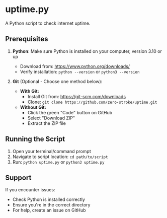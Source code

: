 # uptime.py

A Python script to check internet uptime.

## Prerequisites

1. **Python**: Make sure Python is installed on your computer, version 3.10 or up
   - Download from: https://www.python.org/downloads/
   - Verify installation: `python --version` or `python3 --version`

2. **Git** (Optional - Choose one method below):
   - **With Git:**
     - Install Git from: https://git-scm.com/downloads
     - Clone: `git clone https://github.com/zero-stroke/uptime.git`
   - **Without Git:**
     - Click the green "Code" button on GitHub
     - Select "Download ZIP"
     - Extract the ZIP file

## Running the Script

1. Open your terminal/command prompt
2. Navigate to script location: `cd path/to/script`
3. Run: `python uptime.py` or `python3 uptime.py`

## Support

If you encounter issues:
- Check Python is installed correctly
- Ensure you're in the correct directory
- For help, create an issue on GitHub

